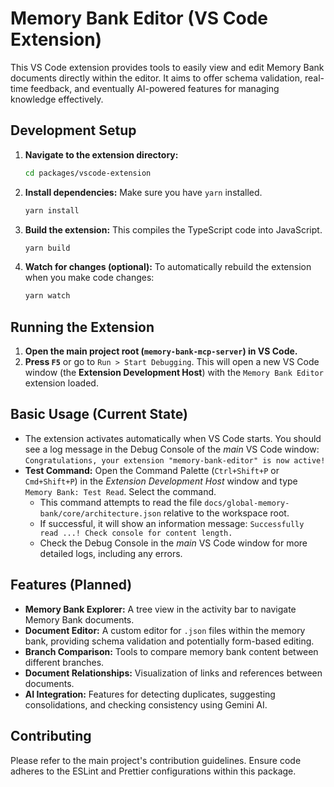 # Memory Bank Editor (VS Code Extension)

This VS Code extension provides tools to easily view and edit Memory Bank documents directly within the editor. It aims to offer schema validation, real-time feedback, and eventually AI-powered features for managing knowledge effectively.

## Development Setup

1.  **Navigate to the extension directory:**
    ```bash
    cd packages/vscode-extension
    ```

2.  **Install dependencies:**
    Make sure you have `yarn` installed.
    ```bash
    yarn install
    ```

3.  **Build the extension:**
    This compiles the TypeScript code into JavaScript.
    ```bash
    yarn build
    ```

4.  **Watch for changes (optional):**
    To automatically rebuild the extension when you make code changes:
    ```bash
    yarn watch
    ```

## Running the Extension

1.  **Open the main project root (`memory-bank-mcp-server`) in VS Code.**
2.  **Press `F5`** or go to `Run > Start Debugging`. This will open a new VS Code window (the **Extension Development Host**) with the `Memory Bank Editor` extension loaded.

## Basic Usage (Current State)

*   The extension activates automatically when VS Code starts. You should see a log message in the Debug Console of the *main* VS Code window: `Congratulations, your extension "memory-bank-editor" is now active!`
*   **Test Command:** Open the Command Palette (`Ctrl+Shift+P` or `Cmd+Shift+P`) in the *Extension Development Host* window and type `Memory Bank: Test Read`. Select the command.
    *   This command attempts to read the file `docs/global-memory-bank/core/architecture.json` relative to the workspace root.
    *   If successful, it will show an information message: `Successfully read ...! Check console for content length.`
    *   Check the Debug Console in the *main* VS Code window for more detailed logs, including any errors.

## Features (Planned)

*   **Memory Bank Explorer:** A tree view in the activity bar to navigate Memory Bank documents.
*   **Document Editor:** A custom editor for `.json` files within the memory bank, providing schema validation and potentially form-based editing.
*   **Branch Comparison:** Tools to compare memory bank content between different branches.
*   **Document Relationships:** Visualization of links and references between documents.
*   **AI Integration:** Features for detecting duplicates, suggesting consolidations, and checking consistency using Gemini AI.

## Contributing

Please refer to the main project's contribution guidelines. Ensure code adheres to the ESLint and Prettier configurations within this package.
